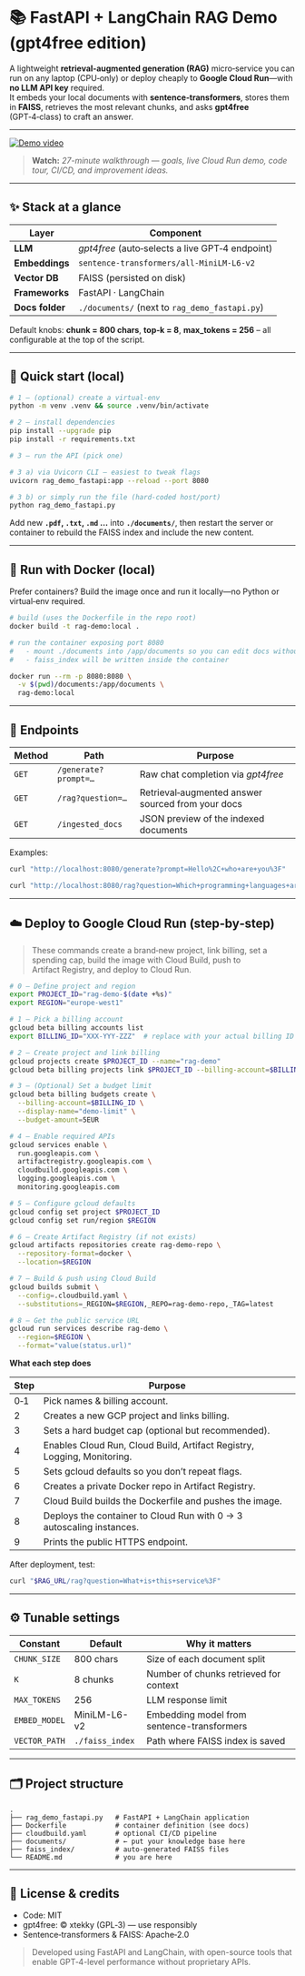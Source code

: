 # 📚 FastAPI + LangChain RAG Demo (gpt4free edition)

A lightweight **retrieval‑augmented generation (RAG)** micro‑service you can run on any laptop (CPU‑only) or deploy cheaply to **Google Cloud Run**—with **no LLM API key** required.  
It embeds your local documents with **sentence‑transformers**, stores them in **FAISS**, retrieves the most relevant chunks, and asks **gpt4free** (GPT‑4‑class) to craft an answer.

---

[![Demo video](https://img.youtube.com/vi/qDrYGK2p-Co/hqdefault.jpg)](https://youtu.be/qDrYGK2p-Co)

> **Watch:** *27-minute walkthrough — goals, live Cloud Run demo, code tour, CI/CD, and improvement ideas.*

---

## ✨ Stack at a glance

| Layer | Component |
|-------|-----------|
| **LLM**        | *gpt4free* (auto‑selects a live GPT‑4 endpoint) |
| **Embeddings** | `sentence‑transformers/all‑MiniLM‑L6‑v2` |
| **Vector DB**  | FAISS (persisted on disk) |
| **Frameworks** | FastAPI · LangChain |
| **Docs folder**| `./documents/` (next to `rag_demo_fastapi.py`) |

Default knobs: **chunk = 800 chars**, **top‑k = 8**, **max_tokens = 256** – all configurable at the top of the script.

---

## 🚀 Quick start (local)

```bash
# 1 – (optional) create a virtual‑env
python -m venv .venv && source .venv/bin/activate

# 2 – install dependencies
pip install --upgrade pip
pip install -r requirements.txt

# 3 – run the API (pick one)

# 3 a) via Uvicorn CLI — easiest to tweak flags
uvicorn rag_demo_fastapi:app --reload --port 8080

# 3 b) or simply run the file (hard-coded host/port)
python rag_demo_fastapi.py
```

Add new **`.pdf`, `.txt`, `.md` …** into **`./documents/`**, then restart the server or container to rebuild the FAISS index and include the new content.

---

## 🐳 Run with Docker (local)

Prefer containers?  Build the image once and run it locally—no Python or
virtual‑env required.

```bash
# build (uses the Dockerfile in the repo root)
docker build -t rag-demo:local .

# run the container exposing port 8080
#   - mount ./documents into /app/documents so you can edit docs without rebuilds
#   - faiss_index will be written inside the container

docker run --rm -p 8080:8080 \
  -v $(pwd)/documents:/app/documents \
  rag-demo:local
```

---

## 🔗 Endpoints

| Method | Path | Purpose |
|--------|------|---------|
| `GET`  | `/generate?prompt=…`  | Raw chat completion via *gpt4free* |
| `GET`  | `/rag?question=…`    | Retrieval‑augmented answer sourced from your docs |
| `GET`  | `/ingested_docs`     | JSON preview of the indexed documents |

Examples:

```bash
curl "http://localhost:8080/generate?prompt=Hello%2C+who+are+you%3F"

curl "http://localhost:8080/rag?question=Which+programming+languages+are+mentioned%3F"
```

---

## ☁️ Deploy to Google Cloud Run (step‑by‑step)

> These commands create a brand‑new project, link billing, set a spending cap, build the image with Cloud Build, push to Artifact Registry, and deploy to Cloud Run.

```bash
# 0 – Define project and region
export PROJECT_ID="rag-demo-$(date +%s)"
export REGION="europe-west1"

# 1 – Pick a billing account
gcloud beta billing accounts list
export BILLING_ID="XXX-YYY-ZZZ"  # replace with your actual billing ID

# 2 – Create project and link billing
gcloud projects create $PROJECT_ID --name="rag-demo"
gcloud beta billing projects link $PROJECT_ID --billing-account=$BILLING_ID

# 3 – (Optional) Set a budget limit
gcloud beta billing budgets create \
  --billing-account=$BILLING_ID \
  --display-name="demo-limit" \
  --budget-amount=5EUR

# 4 – Enable required APIs
gcloud services enable \
  run.googleapis.com \
  artifactregistry.googleapis.com \
  cloudbuild.googleapis.com \
  logging.googleapis.com \
  monitoring.googleapis.com

# 5 – Configure gcloud defaults
gcloud config set project $PROJECT_ID
gcloud config set run/region $REGION

# 6 – Create Artifact Registry (if not exists)
gcloud artifacts repositories create rag-demo-repo \
  --repository-format=docker \
  --location=$REGION

# 7 – Build & push using Cloud Build
gcloud builds submit \
  --config=.cloudbuild.yaml \
  --substitutions=_REGION=$REGION,_REPO=rag-demo-repo,_TAG=latest

# 8 – Get the public service URL
gcloud run services describe rag-demo \
  --region=$REGION \
  --format="value(status.url)"
```

**What each step does**

| Step | Purpose |
|------|---------|
| 0‑1 | Pick names & billing account. |
| 2   | Creates a new GCP project and links billing. |
| 3   | Sets a hard budget cap (optional but recommended). |
| 4   | Enables Cloud Run, Cloud Build, Artifact Registry, Logging, Monitoring. |
| 5   | Sets gcloud defaults so you don’t repeat flags. |
| 6   | Creates a private Docker repo in Artifact Registry. |
| 7   | Cloud Build builds the Dockerfile and pushes the image. |
| 8   | Deploys the container to Cloud Run with 0 → 3 autoscaling instances. |
| 9   | Prints the public HTTPS endpoint. |

After deployment, test:
```bash
curl "$RAG_URL/rag?question=What+is+this+service%3F"
```

---

## ⚙️ Tunable settings

| Constant      | Default | Why it matters |
|---------------|---------|----------------|
| `CHUNK_SIZE`  | 800 chars | Size of each document split |
| `K`           | 8 chunks | Number of chunks retrieved for context |
| `MAX_TOKENS`  | 256 | LLM response limit |
| `EMBED_MODEL` | MiniLM-L6-v2 | Embedding model from sentence-transformers |
| `VECTOR_PATH` | `./faiss_index` | Path where FAISS index is saved |

---

## 🗂️ Project structure
```
.
├── rag_demo_fastapi.py   # FastAPI + LangChain application
├── Dockerfile            # container definition (see docs)
├── cloudbuild.yaml       # optional CI/CD pipeline
├── documents/            # ← put your knowledge base here
├── faiss_index/          # auto‑generated FAISS files
└── README.md             # you are here
```

---

## 📜 License & credits

* Code: MIT
* gpt4free: © xtekky (GPL‑3) — use responsibly
* Sentence‑transformers & FAISS: Apache‑2.0

> Developed using FastAPI and LangChain, with open-source tools that enable GPT‑4-level performance without proprietary APIs.

